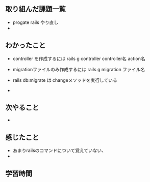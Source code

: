 ## 取り組んだ課題一覧
- progate rails やり直し
- 
## わかったこと
- controller を作成するには rails g controller controller名 action名
- migrationファイルのみ作成するには rails g migration ファイル名
- rails db:migrate  は changeメソッドを実行している

- 

## 次やること
-
## 感じたこと
- あまりrailsのコマンドについて覚えていない、
- 
## 学習時間
